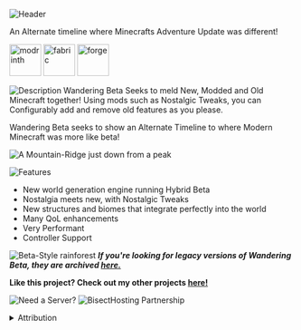 ![Header](https://cdn.modrinth.com/data/cached_images/91cac01e166ba1f81eebe4bb90ab0e9eecdc5b9e.webp)

An Alternate timeline where Minecrafts Adventure Update was different!

<!-- SVG version -->
<img alt="modrinth" height="56" src="https://cdn.jsdelivr.net/npm/@intergrav/devins-badges@3/assets/cozy/available/modrinth_vector.svg"> <!-- SVG version -->
<img alt="fabric" height="56" src="https://cdn.jsdelivr.net/npm/@intergrav/devins-badges@3/assets/cozy/supported/fabric_vector.svg">
<img alt="forge" height="56" src="https://cdn.jsdelivr.net/npm/@intergrav/devins-badges@3/assets/cozy/unsupported/forge_vector.svg">


![Description](https://cdn.modrinth.com/data/cached_images/ca87b60ea0bbd1c5a5d419b1a4c1388ce8c27bb4.webp)
Wandering Beta Seeks to meld New, Modded and Old Minecraft together!
Using mods such as Nostalgic Tweaks, you can Configurably add and remove old features as you please.

Wandering Beta seeks to show an Alternate Timeline to where Modern Minecraft was more like beta!

![A Mountain-Ridge just down from a peak](https://cdn.modrinth.com/data/uAmpWJn0/images/d8111e6e5e4277760831fb5e4538396022379ca9.png)

![Features](https://cdn.modrinth.com/data/cached_images/2d8acd2d079a50591e88ff7e891662711d4b113d.webp)

- New world generation engine running Hybrid Beta
- Nostalgia meets new, with Nostalgic Tweaks
- New structures and biomes that integrate perfectly into the world
- Many QoL enhancements
- Very Performant
- Controller Support

![Beta-Style rainforest](https://cdn.modrinth.com/data/uAmpWJn0/images/ee6080f73fe487a34aa8b4039ba01225e29ee5cb.png)
***If you're looking for legacy versions of Wandering Beta, they are archived [here.](https://modrinth.com/modpack/wanderinglegacy)***

**Like this project? Check out my other projects [here!](https://modrinth.com/user/omoso)**

![Need a Server?](https://cdn.modrinth.com/data/cached_images/483930d495a1f03e3e33b2d4cbaf2b94bf183798.webp)
![BisectHosting Partnership](https://cdn.modrinth.com/data/cached_images/79635e2b7f155683f8930658169e9dc193e75745.webp)


<details>
<summary>Attribution</summary>

[Hypersoop and Simply Optimized](https://modrinth.com/modpack/sop) for some of their configuration files

</details>
